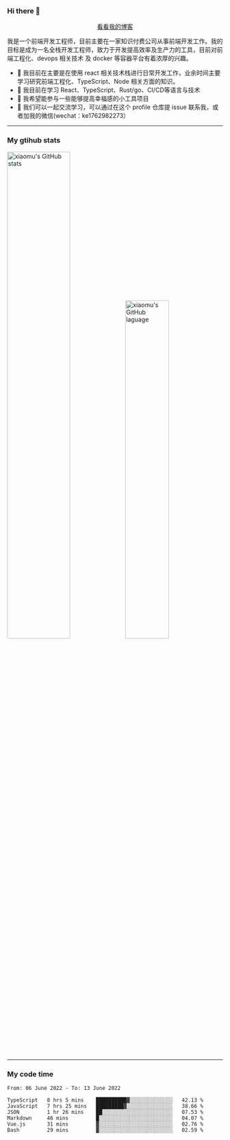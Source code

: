 ### Hi there 👋

<p align="center">
  <a href="https://real-jacket.github.io/">看看我的博客</a>
</p>

我是一个前端开发工程师，目前主要在一家知识付费公司从事前端开发工作。我的目标是成为一名全栈开发工程师，致力于开发提高效率及生产力的工具，目前对前端工程化、devops 相关技术 及 docker 等容器平台有着浓厚的兴趣。

- 🔭 我目前在主要是在使用 react 相关技术栈进行日常开发工作，业余时间主要学习研究前端工程化、TypeScript、Node 相关方面的知识。
- 🌱 我目前在学习 React、TypeScript、Rust/go、CI/CD等语言与技术
- 👯 我希望能参与一些能够提高幸福感的小工具项目
- 💬 我们可以一起交流学习，可以通过在这个 profile 仓库提 issue 联系我，或者加我的微信(wechat：ke1762982273）

***

### My gtihub stats

<a><img src="https://github-readme-stats.vercel.app/api?username=real-jacket" title="xiaomu's GitHub stats" alt="xiaomu's GitHub stats" style="width:54%;"/></a>
<a><img src="https://github-readme-stats.vercel.app/api/top-langs/?username=real-jacket&layout=compact" title="xiaomu's GitHub laguage" alt="xiaomu's GitHub laguage" style="width:45%;"/><a/>

***

### My code time

<!--START_SECTION:waka-->

```text
From: 06 June 2022 - To: 13 June 2022

TypeScript   8 hrs 5 mins    ██████████▓░░░░░░░░░░░░░░   42.13 %
JavaScript   7 hrs 25 mins   █████████▓░░░░░░░░░░░░░░░   38.66 %
JSON         1 hr 26 mins    ██░░░░░░░░░░░░░░░░░░░░░░░   07.53 %
Markdown     46 mins         █░░░░░░░░░░░░░░░░░░░░░░░░   04.07 %
Vue.js       31 mins         ▓░░░░░░░░░░░░░░░░░░░░░░░░   02.76 %
Bash         29 mins         ▓░░░░░░░░░░░░░░░░░░░░░░░░   02.59 %
```

<!--END_SECTION:waka-->
